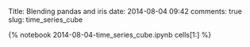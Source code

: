 Title: Blending pandas and iris
date:  2014-08-04 09:42
comments: true
slug: time_series_cube

{% notebook 2014-08-04-time_series_cube.ipynb cells[1:] %}
